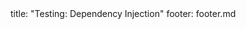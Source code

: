 <frontmatter>
title: "Testing: Dependency Injection"
footer: footer.md
</frontmatter>

<include src="container-inPage-asFlat.md" boilerplate />